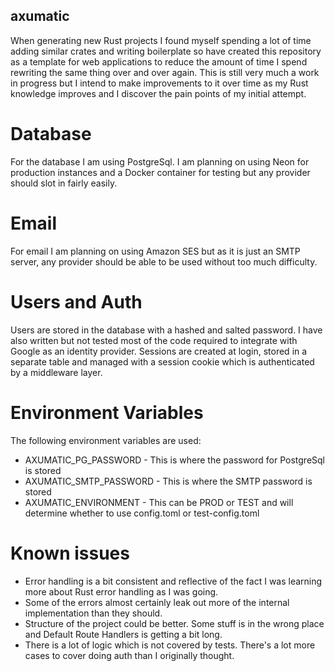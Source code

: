 ## axumatic
When generating new Rust projects I found myself spending a lot of
time adding similar crates and writing boilerplate so have created this repository as
a template for web applications to reduce the amount of time I spend rewriting the same thing
over and over again. This is still very much a work in progress but I intend to
make improvements to it over time as my Rust knowledge improves and I discover the pain points of my initial attempt.


# Database
For the database I am using PostgreSql. I am planning on using Neon for production instances and a Docker container for testing but any provider should slot in fairly easily.


# Email
For email I am planning on using Amazon SES but as it is just an SMTP server, any provider should be able to be used without too much difficulty.


# Users and Auth
Users are stored in the database with a hashed and salted password. I have also written but not tested most of the code required to integrate with Google as an identity provider. Sessions are created at login, stored in a separate table and managed with a session cookie which is authenticated by a middleware layer.


# Environment Variables
The following environment variables are used:
- AXUMATIC_PG_PASSWORD - This is where the password for PostgreSql is stored
- AXUMATIC_SMTP_PASSWORD - This is where the SMTP password is stored
- AXUMATIC_ENVIRONMENT - This can be PROD or TEST and will determine whether to use config.toml or test-config.toml


# Known issues
- Error handling is a bit consistent and reflective of the fact I was learning more about Rust error handling as I was going.
- Some of the errors almost certainly leak out more of the internal implementation than they should.
- Structure of the project could be better. Some stuff is in the wrong place and Default Route Handlers is getting a bit long.
- There is a lot of logic which is not covered by tests. There's a lot more cases to cover doing auth than I originally thought.
